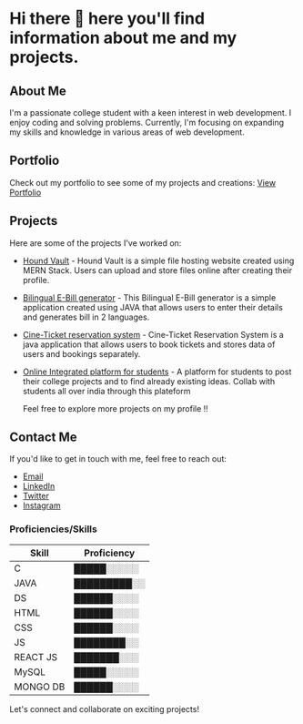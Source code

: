 # Hi there 👋 here you'll find information about me and my projects.


## About Me

I'm a passionate college student with a keen interest in web development. I enjoy coding and solving problems. Currently, I'm focusing on expanding my skills and knowledge in various areas of web development.

## Portfolio

Check out my portfolio to see some of my projects and creations:
[View Portfolio](https://sreekrishnnaa.github.io/Portfolio/)

## Projects

Here are some of the projects I've worked on:

- [Hound Vault](#) - Hound Vault is a simple file hosting website created using MERN Stack. Users can upload and store files online after creating their profile.
- [Bilingual E-Bill generator](#) - This Bilingual E-Bill generator is a simple application created using JAVA that allows users to enter their details and generates bill in 2 languages.
- [Cine-Ticket reservation system](#) - Cine-Ticket Reservation System is a java application that allows users to book tickets and stores data of users and bookings separately.
- [Online Integrated platform for students](#) - A platform for students to post their college projects and to find already existing ideas. Collab with students all over india through this plateform

  Feel free to explore more projects on my profile !!

## Contact Me

If you'd like to get in touch with me, feel free to reach out:

- [Email](mailto:your.email@example.com)
- [LinkedIn](https://www.linkedin.com/in/sree-krishnnaa-anand-8a029626a)
- [Twitter](https://twitter.com/i/flow/login?redirect_after_login=%2FSreeKrishnnaa)
- [Instagram](https://instagram.com/satirical_imp?utm_source=qr&igshid=MzNlNGNkZWQ4Mg==)

### Proficiencies/Skills

| Skill    | Proficiency |
| -------- | ----------- |
| C        | █████░░░░░  |
| JAVA     | █████████░░ |
| DS       | ██████░░░░  |
| HTML     | ██████░░░░  |
| CSS      | ██████░░░░  |
| JS       | ████████░░  |
| REACT JS | ███████░░░  |
| MySQL    | █████░░░░░  |
| MONGO DB | ██████░░░░  |

Let's connect and collaborate on exciting projects!
